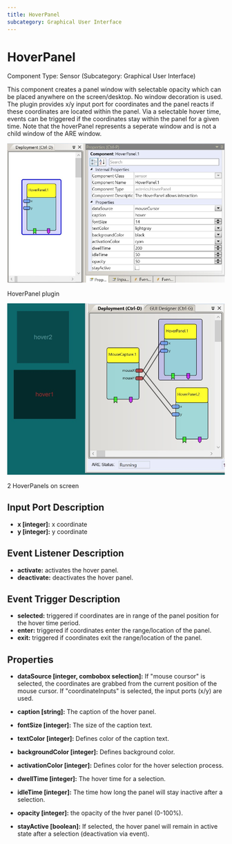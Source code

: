```yaml
---
title: HoverPanel
subcategory: Graphical User Interface
---
```


# HoverPanel

Component Type: Sensor (Subcategory: Graphical User Interface)

This component creates a panel window with selectable opacity which can be placed anywhere on the screen/desktop. No window decoration is used. The plugin provides x/y input port for coordinates and the panel reacts if these coordinates are located within the panel. Via a selectable hover time, events can be triggered if the coordinates stay within the panel for a given time. Note that the hoverPanel represents a seperate window and is not a child window of the ARE window.

![Screenshot: HoverPanel plugin](./img/hoverpanel.jpg "Screenshot: HoverPanel plugin")

HoverPanel plugin

![Screenshot: 2 HoverPanels on screen](./img/hoverpanelscreen.jpg "Screenshot: 2 HoverPanels on screen")

2 HoverPanels on screen

## Input Port Description

- **x \[integer\]:** x coordinate
- **y \[integer\]:** y coordinate

## Event Listener Description

- **activate:** activates the hover panel.
- **deactivate:** deactivates the hover panel.

## Event Trigger Description

- **selected:** triggered if coordinates are in range of the panel position for the hover time period.
- **enter:** triggered if coordinates enter the range/location of the panel.
- **exit:** triggered if coordinates exit the range/location of the panel.

## Properties

- **dataSource \[integer, combobox selection\]:** If "mouse coursor" is selected, the coordinates are grabbed from the current position of the mouse cursor. If "coordinateInputs" is selected, the input ports (x/y) are used.
- **caption \[string\]:** The caption of the hover panel.

- **fontSize \[integer\]:** The size of the caption text.

- **textColor \[integer\]:** Defines color of the caption text.
- **backgroundColor \[integer\]:** Defines background color.
- **activationColor \[integer\]:** Defines color for the hover selection process.
- **dwellTime \[integer\]:** The hover time for a selection.
- **idleTime \[integer\]:** The time how long the panel will stay inactive after a selection.
- **opacity \[integer\]:** the opacity of the hver panel (0-100%).
- **stayActive \[boolean\]:** If selected, the hover panel will remain in active state after a selection (deactivation via event).
